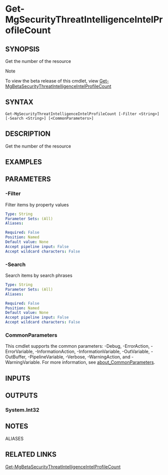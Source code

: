 ﻿---
external help file: Microsoft.Graph.Security-help.xml
Module Name: Microsoft.Graph.Security
online version: https://learn.microsoft.com/powershell/module/microsoft.graph.security/get-mgsecuritythreatintelligenceintelprofilecount
schema: 2.0.0
---

# Get-MgSecurityThreatIntelligenceIntelProfileCount

## SYNOPSIS
Get the number of the resource

> [!NOTE]
> To view the beta release of this cmdlet, view [Get-MgBetaSecurityThreatIntelligenceIntelProfileCount](/powershell/module/Microsoft.Graph.Beta.Security/Get-MgBetaSecurityThreatIntelligenceIntelProfileCount?view=graph-powershell-beta)

## SYNTAX

```
Get-MgSecurityThreatIntelligenceIntelProfileCount [-Filter <String>] [-Search <String>] [<CommonParameters>]
```

## DESCRIPTION
Get the number of the resource

## EXAMPLES

## PARAMETERS

### -Filter
Filter items by property values

```yaml
Type: String
Parameter Sets: (All)
Aliases:

Required: False
Position: Named
Default value: None
Accept pipeline input: False
Accept wildcard characters: False
```

### -Search
Search items by search phrases

```yaml
Type: String
Parameter Sets: (All)
Aliases:

Required: False
Position: Named
Default value: None
Accept pipeline input: False
Accept wildcard characters: False
```

### CommonParameters
This cmdlet supports the common parameters: -Debug, -ErrorAction, -ErrorVariable, -InformationAction, -InformationVariable, -OutVariable, -OutBuffer, -PipelineVariable, -Verbose, -WarningAction, and -WarningVariable. For more information, see [about_CommonParameters](http://go.microsoft.com/fwlink/?LinkID=113216).

## INPUTS

## OUTPUTS

### System.Int32
## NOTES

ALIASES

## RELATED LINKS

[Get-MgBetaSecurityThreatIntelligenceIntelProfileCount](/powershell/module/Microsoft.Graph.Beta.Security/Get-MgBetaSecurityThreatIntelligenceIntelProfileCount?view=graph-powershell-beta)

